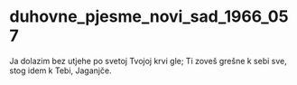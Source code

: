 # duhovne_pjesme_novi_sad_1966_057
Ja dolazim bez utjehe po svetoj Tvojoj krvi gle; Ti zoveš grešne k sebi sve, stog idem k Tebi, Jaganjče.